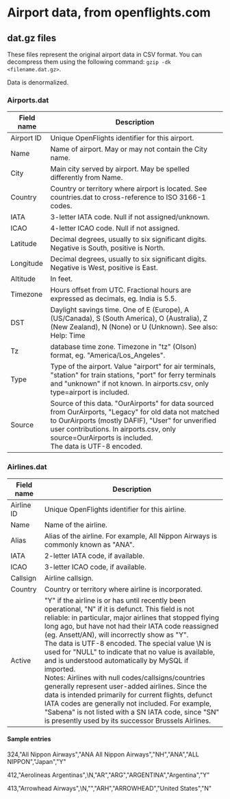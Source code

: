 # Airport data, from  openflights.com

## dat.gz files

These files represent the original airport data in CSV format. You can decompress them using the following command: ```gzip -dk <filename.dat.gz>```.

Data is denormalized.

### Airports.dat

| Field name | Description
| --- | ---
| Airport ID | Unique OpenFlights identifier for this airport.
| Name | Name of airport. May or may not contain the City name.
| City | Main city served by airport. May be spelled differently from Name.
| Country | Country or territory where airport is located. See countries.dat to cross-reference to ISO 3166-1 codes.
| IATA | 3-letter IATA code. Null if not assigned/unknown.
| ICAO | 4-letter ICAO code. Null if not assigned.
| Latitude | Decimal degrees, usually to six significant digits. Negative is South, positive is North.
| Longitude | Decimal degrees, usually to six significant digits. Negative is West, positive is East.
| Altitude | In feet.
| Timezone | Hours offset from UTC. Fractional hours are expressed as decimals, eg. India is 5.5.
| DST | Daylight savings time. One of E (Europe), A (US/Canada), S (South America), O (Australia), Z (New Zealand), N (None) or U (Unknown). See also: Help: Time
| Tz | database time zone. Timezone in "tz" (Olson) format, eg. "America/Los_Angeles".
| Type | Type of the airport. Value "airport" for air terminals, "station" for train stations, "port" for ferry terminals and "unknown" if not known. In airports.csv, only type=airport is included.
| Source | Source of this data. "OurAirports" for data sourced from OurAirports, "Legacy" for old data not matched to OurAirports (mostly DAFIF), "User" for unverified user contributions. In airports.csv, only source=OurAirports is included.<br>The data is UTF-8 encoded.

### Airlines.dat

| Field name | Description
| --- | ---
| Airline ID | Unique OpenFlights identifier for this airline.
| Name | Name of the airline.
| Alias | Alias of the airline. For example, All Nippon Airways is commonly known as "ANA".
| IATA | 2-letter IATA code, if available.
| ICAO | 3-letter ICAO code, if available.
| Callsign | Airline callsign.
| Country | Country or territory where airline is incorporated.
| Active | "Y" if the airline is or has until recently been operational, "N" if it is defunct. This field is not reliable: in particular, major airlines that stopped flying long ago, but have not had their IATA code reassigned (eg. Ansett/AN), will incorrectly show as "Y".<br>The data is UTF-8 encoded. The special value \N is used for "NULL" to indicate that no value is available, and is understood automatically by MySQL if imported.<br>Notes: Airlines with null codes/callsigns/countries generally represent user-added airlines. Since the data is intended primarily for current flights, defunct IATA codes are generally not included. For example, "Sabena" is not listed with a SN IATA code, since "SN" is presently used by its successor Brussels Airlines.

#### Sample entries

324,"All Nippon Airways","ANA All Nippon Airways","NH","ANA","ALL NIPPON","Japan","Y"

412,"Aerolineas Argentinas",\N,"AR","ARG","ARGENTINA","Argentina","Y"

413,"Arrowhead Airways",\N,"","ARH","ARROWHEAD","United States","N"

